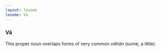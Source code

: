 ```yaml
---
layout: lexeme
lexeme: Vä
---
```


###  Vä 
This proper noun overlaps forms of very common *vähän* (some, a little).

